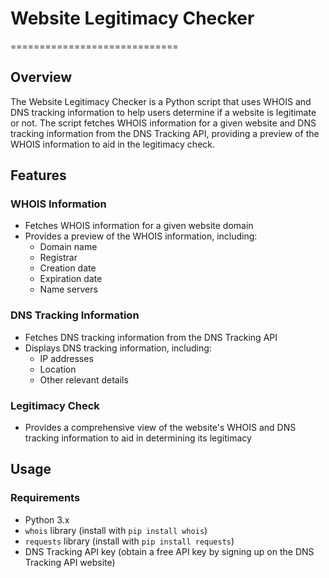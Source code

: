 # Website Legitimacy Checker

=============================

## Overview

The Website Legitimacy Checker is a Python script that uses WHOIS and DNS tracking information to help users determine if a website is legitimate or not. The script fetches WHOIS information for a given website and DNS tracking information from the DNS Tracking API, providing a preview of the WHOIS information to aid in the legitimacy check.

## Features

### WHOIS Information

- Fetches WHOIS information for a given website domain
- Provides a preview of the WHOIS information, including:
  - Domain name
  - Registrar
  - Creation date
  - Expiration date
  - Name servers

### DNS Tracking Information

- Fetches DNS tracking information from the DNS Tracking API
- Displays DNS tracking information, including:
  - IP addresses
  - Location
  - Other relevant details

### Legitimacy Check

- Provides a comprehensive view of the website's WHOIS and DNS tracking information to aid in determining its legitimacy

## Usage

### Requirements

- Python 3.x
- `whois` library (install with `pip install whois`)
- `requests` library (install with `pip install requests`)
- DNS Tracking API key (obtain a free API key by signing up on the DNS Tracking API website)

